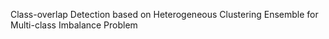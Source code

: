 Class-overlap Detection based on Heterogeneous Clustering Ensemble for Multi-class Imbalance Problem
